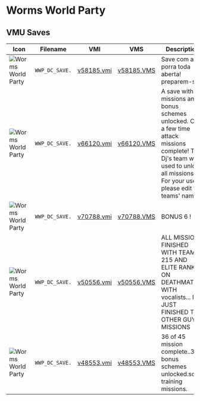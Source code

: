 # Worms World Party

## VMU Saves

| Icon | Filename | VMI | VMS | Description |
|------|----------|-----|-----|-------------|
| ![Worms World Party](../icons/WWP_DC_SAVE..GIF) | `WWP_DC_SAVE.` | [v58185.vmi](v58185.vmi) | [v58185.VMS](v58185.VMS) | Save com a porra toda aberta! preparem-se! 
| ![Worms World Party](../icons/WWP_DC_SAVE..GIF) | `WWP_DC_SAVE.` | [v66120.vmi](v66120.vmi) | [v66120.VMS](v66120.VMS) | A save with all missions and bonus schemes unlocked. Only a few time attack missions complete! The Dj's team was used to unlock all missions. For your use, please edit the teams' names. 
| ![Worms World Party](../icons/WWP_DC_SAVE..GIF) | `WWP_DC_SAVE.` | [v70788.vmi](v70788.vmi) | [v70788.VMS](v70788.VMS) | BONUS 6 ! 
| ![Worms World Party](../icons/WWP_DC_SAVE..GIF) | `WWP_DC_SAVE.` | [v50556.vmi](v50556.vmi) | [v50556.VMS](v50556.VMS) | ALL MISSIONS FINISHED WITH TEAM 215 AND ELITE RANK ON DEATHMATCH WITH vocalists... I JUST FINISHED THE OTHER GUYS MISSIONS 
| ![Worms World Party](../icons/WWP_DC_SAVE..GIF) | `WWP_DC_SAVE.` | [v48553.vmi](v48553.vmi) | [v48553.VMS](v48553.VMS) | 36 of 45 mission complete..3 bonus schemes unlocked.some training missions. 
